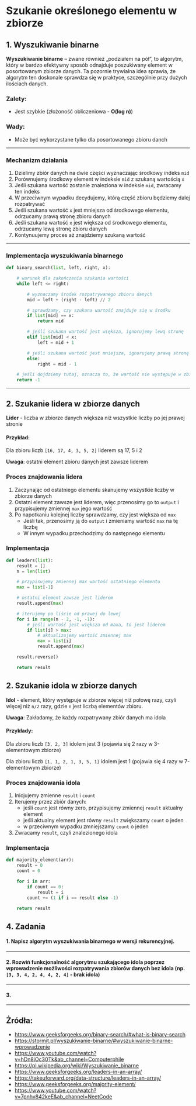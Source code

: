 # Szukanie określonego elementu w zbiorze
## 1. Wyszukiwanie binarne
**Wyszukiwanie binarne** – zwane również „podziałem na pół”, to algorytm, który w bardzo efektywny sposób odnajduje poszukiwany element w posortowanym zbiorze danych. Ta pozornie trywialna idea sprawia, że algorytm ten doskonale sprawdza się w praktyce, szczególnie przy dużych ilościach danych.
   
### **Zalety**:
- Jest szybkie (złożoność obliczeniowa - **O(log n)**)
  
### **Wady**:
- Może być wykorzystane tylko dla posortowanego zbioru danch
---
### Mechanizm działania
1. Dzielimy zbiór danych na dwie części wyznaczając środkowy indeks `mid`
2. Porównujemy środkowy element w indeksie `mid` z szukaną wartością `x`
3. Jeśli szukana wartość zostanie znaleziona w indeksie `mid`, zwracamy ten indeks
4. W przeciwnym wypadku decydujemy, którą część zbioru będziemy dalej rozpatrywać
5. Jeśli szukana wartość `x` jest mniejsza od środkowego elementu, odrzucamy prawą stronę zbioru danych
6. Jeśli szukana wartość `x` jest większa od środkowego elementu, odrzucamy lewą stronę zbioru danych
7. Kontynuujemy proces aż znajdziemy szukaną wartość 

---

### Implementacja wyszukiwania binarnego
```python
def binary_search(list, left, right, x):

    # warunek dla zakończenia szukania wartości
    while left <= right:

        # wyznaczamy środek rozpatrywanego zbioru danych
        mid = left + (right - left) // 2

        # sprawdzamy, czy szukana wartość znajduje się w środku
        if list[mid] == x:
            return mid

        # jeśli szukana wartość jest większa, ignorujemy lewą stronę
        elif list[mid] < x:
            left = mid + 1

        # jeśli szukana wartość jest mniejsza, ignorujemy prawą stronę
        else:
            right = mid - 1

    # jeśli dojdziemy tutaj, oznacza to, że wartość nie występuje w zbiorze danych
    return -1
```
---

## 2. Szukanie lidera w zbiorze danych
**Lider** - liczba w zbiorze danych większa niż wszystkie liczby po jej prawej stronie

#### Przykład:
Dla zbioru liczb `[16, 17, 4, 3, 5, 2]` liderem są 17, 5 i 2

**Uwaga**: ostatni element zbioru danych jest zawsze liderem

### Proces znajdowania lidera
1. Zaczynając od ostatniego elementu skanujemy wszystkie liczby w zbiorze danych
2. Ostatni element zawsze jest liderem, więc przenosimy go to `output` i przypisujemy zmiennej `max` jego wartość
3. Po napotkaniu kolejnej liczby sprawdzamy, czy jest większa od `max`
   - Jeśli tak, przenosimy ją do `output` i zmieniamy wartość `max` na tę liczbę 
   - W innym wypadku przechodzimy do następnego elementu

### Implementacja
```python
def leaders(list):
    result = []
    n = len(list)

    # przypisujemy zmiennej max wartość ostatniego elementu
    max = list[-1]

    # ostatni element zawsze jest liderem
    result.append(max)

    # iterujemy po liście od prawej do lewej
    for i in range(n - 2, -1, -1):
        # jeśli wartość jest większa od maxa, to jest liderem
        if list[i] > max:
            # aktualizujemy wartość zmiennej max
            max = list[i]
            result.append(max)

    result.reverse()

    return result
```
## 2. Szukanie idola w zbiorze danych
**Idol** - element, który występuje w zbiorze więcej niż połowę razy, czyli więcej niż `n/2` razy, gdzie `n` jest liczbą elementów zbioru.

**Uwaga**: Zakładamy, że każdy rozpatrywany zbiór danych ma idola
#### Przykłady: 

Dla zbioru liczb `[3, 2, 3]` idolem jest 3 (pojawia się 2 razy w 3-elementowym zbiorze)

Dla zbioru liczb `[1, 1, 2, 1, 3, 5, 1]` idolem jest 1 (pojawia się 4 razy w 7-elementowym zbiorze)

### Proces znajdowania idola

1. Inicjujemy zmienne `result` i `count`
2. Iterujemy przez zbiór danych:
   - jeśli `count` jest równy zero, przypisujemy zmiennej `result` aktualny element
   - jeśli aktualny element jest równy `result` zwiększamy `count` o jeden
   - w przeciwnym wypadku zmniejszamy `count` o jeden
3. Zwracamy `result`, czyli znalezionego idola
 
### Implementacja
```python
def majority_element(arr):
    result = 0
    count = 0

    for i in arr:
        if count == 0:
            result = i
        count += (1 if i == result else -1)

    return result
```

## 4. Zadania ##
#### 1. Napisz algorytm wyszukiwania binarnego w wersji rekurencyjnej.
---
#### 2. Rozwiń funkcjonalność algorytmu szukającego idola poprzez wprowadzenie możliwości rozpatrywania zbiorów danych bez idola (np. `[3, 3, 4, 2, 4, 4, 2, 4]` - brak idola)
---
#### 3. 

---

## Żródła:
- https://www.geeksforgeeks.org/binary-search/#what-is-binary-search
- https://stormit.pl/wyszukiwanie-binarne/#wyszukiwanie-binarne-wprowadzenie
- https://www.youtube.com/watch?v=hDn8iOc30Tk&ab_channel=Computerphile
- https://pl.wikipedia.org/wiki/Wyszukiwanie_binarne
- https://www.geeksforgeeks.org/leaders-in-an-array/
- https://takeuforward.org/data-structure/leaders-in-an-array/
- https://www.geeksforgeeks.org/majority-element/
- https://www.youtube.com/watch?v=7pnhv842keE&ab_channel=NeetCode
